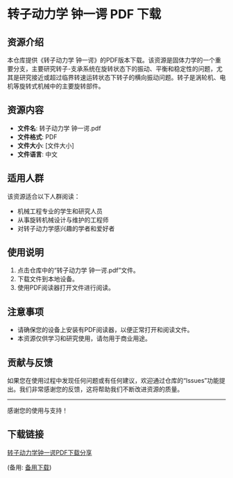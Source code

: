 # 转子动力学 钟一谔 PDF 下载

## 资源介绍

本仓库提供《转子动力学 钟一谔》的PDF版本下载。该资源是固体力学的一个重要分支，主要研究转子-支承系统在旋转状态下的振动、平衡和稳定性的问题，尤其是研究接近或超过临界转速运转状态下转子的横向振动问题。转子是涡轮机、电机等旋转式机械中的主要旋转部件。

## 资源内容

- **文件名**: 转子动力学 钟一谔.pdf
- **文件格式**: PDF
- **文件大小**: [文件大小]
- **文件语言**: 中文

## 适用人群

该资源适合以下人群阅读：

- 机械工程专业的学生和研究人员
- 从事旋转机械设计与维护的工程师
- 对转子动力学感兴趣的学者和爱好者

## 使用说明

1. 点击仓库中的“转子动力学 钟一谔.pdf”文件。
2. 下载文件到本地设备。
3. 使用PDF阅读器打开文件进行阅读。

## 注意事项

- 请确保您的设备上安装有PDF阅读器，以便正常打开和阅读文件。
- 本资源仅供学习和研究使用，请勿用于商业用途。

## 贡献与反馈

如果您在使用过程中发现任何问题或有任何建议，欢迎通过仓库的“Issues”功能提出。我们非常感谢您的反馈，这将帮助我们不断改进资源的质量。

---

感谢您的使用与支持！

## 下载链接
[转子动力学钟一谔PDF下载分享]() 

(备用: [备用下载](https://pan.baidu.com/s/1R-xQ_7n_yTVKR2BM5GatkA?pwd=1234))
